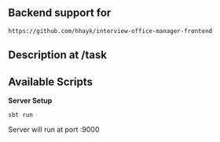 ## Backend support for

`https://github.com/hhayk/interview-office-manager-frontend`

## Description at /task

## Available Scripts

**Server Setup**

`sbt run`

Server will run at port :9000
